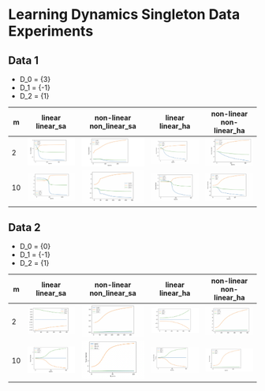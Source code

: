 # Learning Dynamics Singleton Data Experiments


## Data 1

- D_0 = {3}
- D_1 = {-1}
- D_2 = {1}

|  m | linear linear_sa | non-linear non_linear_sa | linear linear_ha | non-linear non-linear_ha
| -  | ------------  | ----------------      |  ------------  | ----------------      |
| 2  |  <img src= ./plots/data_1_m_2_ll.png width="800">  | <img src= ./plots/data_1_m_2_nlnl.png width="800"> | <img src= ./plots/data_1_m_2_ll_ha.png width="800"> | <img src= ./plots/data_1_m_2_nlnl_ha.png width="800"> |
| 10 | <img src= ./plots/data_1_m_10_ll.png width="800">  |    <img src= ./plots/data_1_m_10_nlnl.png width="800"> | <img src= ./plots/data_1_m_10_ll_ha.png width="800"> | <img src= ./plots/data_1_m_10_nlnl_ha.png width="800"> |


## Data 2

- D_0 = {0}
- D_1 = {-1}
- D_2 = {1}

|  m | linear linear_sa | non-linear non_linear_sa | linear linear_ha | non-linear non-linear_ha
| -  | ------------  | ----------------      |  ------------  | ----------------      |
| 2  |  <img src= ./plots/data_2_m_2_ll.png width="800">  | <img src= ./plots/data_2_m_2_nlnl.png width="800"> | <img src= ./plots/data_2_m_2_ll_ha.png width="800"> | <img src= ./plots/data_2_m_2_nlnl_ha.png width="800"> |
| 10 | <img src= ./plots/data_2_m_10_ll.png width="800">  |    <img src= ./plots/data_2_m_10_nlnl.png width="800"> | <img src= ./plots/data_2_m_10_ll_ha.png width="800"> | <img src= ./plots/data_2_m_10_nlnl_ha.png width="800"> |

